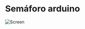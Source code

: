 # Semáforo arduino

![Screen](https://github.com/santiago120600/Arduino/tree/main/semáforo/screen.png)